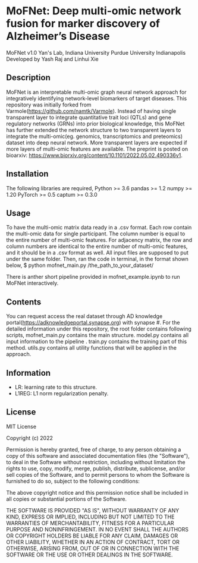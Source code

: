 # MoFNet: Deep multi-omic network fusion for marker discovery of Alzheimer’s Disease

MoFNet v1.0
Yan's Lab, Indiana University Purdue University Indianapolis
Developed by Yash Raj and Linhui Xie

## Description
MoFNet is an interpretable multi-omic graph neural network approach for integratively identifying network-level biomarkers of target diseases. This repository was initially forked from Varmole(https://github.com/namtk/Varmole). Instead of having single transparent layer to integrate quantitative trait loci (QTLs) and gene regulatory networks (GRNs) into prior biological knowledge, this MoFNet has further extended the network structure to two transparent layers to integrate the multi-omic(eg. genomics, transcriptomics and preteomics) dataset into deep neural network. More transparent layers are expected if more layers of multi-omic features are available. The preprint is posted on bioarxiv: https://www.biorxiv.org/content/10.1101/2022.05.02.490336v1.


## Installation
The following libraries are required,
Python >= 3.6
pandas >= 1.2
numpy >= 1.20 
PyTorch >= 0.5
captum >= 0.3.0


## Usage
To have the multi-omic matrix data ready in a .csv format. Each row contain the multi-omic data for single participant. The column number is equal to the entire number of multi-omic features. For adjacency matrix, the row and column numbers are identical to the entire number of multi-omic features, and it should be in a .csv format as well. All input files are supposed to put under the same folder. Then, ran the code in terminal, in the format shown below,
$ python mofnet_main.py /the_path_to_your_dataset/

There is anther short pipeline provided in mofnet_example.ipynb to run MoFNet interactively.

## Contents
You can request access the real dataset through AD knowledge portal(https://adknowledgeportal.synapse.org) with synapse #.
For the detailed information under this repository, the root folder contains following scripts,
mofnet_main.py contains the main structure.
model.py contains all input information to the pipeline .
train.py contains the training part of this method.
utils.py contains all utility functions that will be applied in the approach.


## Information
 * LR: learning rate to this structure.
 * L1REG: L1 norm regularization penalty.


## License
MIT License

Copyright (c) 2022

Permission is hereby granted, free of charge, to any person obtaining a copy
of this software and associated documentation files (the "Software"), to deal
in the Software without restriction, including without limitation the rights
to use, copy, modify, merge, publish, distribute, sublicense, and/or sell
copies of the Software, and to permit persons to whom the Software is
furnished to do so, subject to the following conditions:

The above copyright notice and this permission notice shall be included in all
copies or substantial portions of the Software.

THE SOFTWARE IS PROVIDED "AS IS", WITHOUT WARRANTY OF ANY KIND, EXPRESS OR
IMPLIED, INCLUDING BUT NOT LIMITED TO THE WARRANTIES OF MERCHANTABILITY,
FITNESS FOR A PARTICULAR PURPOSE AND NONINFRINGEMENT. IN NO EVENT SHALL THE
AUTHORS OR COPYRIGHT HOLDERS BE LIABLE FOR ANY CLAIM, DAMAGES OR OTHER
LIABILITY, WHETHER IN AN ACTION OF CONTRACT, TORT OR OTHERWISE, ARISING FROM,
OUT OF OR IN CONNECTION WITH THE SOFTWARE OR THE USE OR OTHER DEALINGS IN THE
SOFTWARE.
